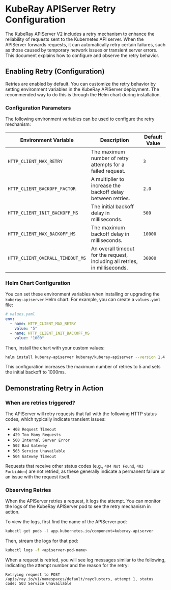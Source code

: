 # KubeRay APIServer Retry Configuration

The KubeRay APIServer V2 includes a retry mechanism to enhance the reliability of requests sent to the Kubernetes API server. When the APIServer forwards requests, it can automatically retry certain failures, such as those caused by temporary network issues or transient server errors. This document explains how to configure and observe the retry behavior.

## Enabling Retry (Configuration)

Retries are enabled by default. You can customize the retry behavior by setting environment variables in the KubeRay APIServer deployment. The recommended way to do this is through the Helm chart during installation.

### Configuration Parameters

The following environment variables can be used to configure the retry mechanism:

| Environment Variable             | Description                                                               | Default Value |
| -------------------------------- | ------------------------------------------------------------------------- | ------------- |
| `HTTP_CLIENT_MAX_RETRY`          | The maximum number of retry attempts for a failed request.                | `3`           |
| `HTTP_CLIENT_BACKOFF_FACTOR`     | A multiplier to increase the backoff delay between retries.               | `2.0`         |
| `HTTP_CLIENT_INIT_BACKOFF_MS`    | The initial backoff delay in milliseconds.                                | `500`         |
| `HTTP_CLIENT_MAX_BACKOFF_MS`     | The maximum backoff delay in milliseconds.                                | `10000`       |
| `HTTP_CLIENT_OVERALL_TIMEOUT_MS` | An overall timeout for the request, including all retries, in milliseconds. | `30000`       |

### Helm Chart Configuration

You can set these environment variables when installing or upgrading the `kuberay-apiserver` Helm chart. For example, you can create a `values.yaml` file:

```yaml
# values.yaml
env:
  - name: HTTP_CLIENT_MAX_RETRY
    value: "5"
  - name: HTTP_CLIENT_INIT_BACKOFF_MS
    value: "1000"
```

Then, install the chart with your custom values:

```sh
helm install kuberay-apiserver kuberay/kuberay-apiserver --version 1.4.0 --values values.yaml
```

This configuration increases the maximum number of retries to 5 and sets the initial backoff to 1000ms.

## Demonstrating Retry in Action

### When are retries triggered?

The APIServer will retry requests that fail with the following HTTP status codes, which typically indicate transient issues:

- `408 Request Timeout`
- `429 Too Many Requests`
- `500 Internal Server Error`
- `502 Bad Gateway`
- `503 Service Unavailable`
- `504 Gateway Timeout`

Requests that receive other status codes (e.g., `404 Not Found`, `403 Forbidden`) are not retried, as these generally indicate a permanent failure or an issue with the request itself.

### Observing Retries

When the APIServer retries a request, it logs the attempt. You can monitor the logs of the KubeRay APIServer pod to see the retry mechanism in action.

To view the logs, first find the name of the APIServer pod:

```sh
kubectl get pods -l app.kubernetes.io/component=kuberay-apiserver
```

Then, stream the logs for that pod:

```sh
kubectl logs -f <apiserver-pod-name>
```

When a request is retried, you will see log messages similar to the following, indicating the attempt number and the reason for the retry:

```
Retrying request to POST /apis/ray.io/v1/namespaces/default/rayclusters, attempt 1, status code: 503 Service Unavailable
```
